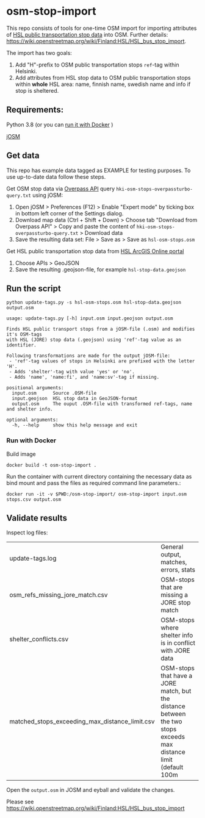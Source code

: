 ﻿# osm-stop-import

This repo consists of tools for one-time OSM import for importing attributes of [HSL public transportation stop data](https://public-transport-hslhrt.opendata.arcgis.com/datasets/hsln-pys%C3%A4kit) into OSM. Further details: https://wiki.openstreetmap.org/wiki/Finland:HSL/HSL_bus_stop_import.

The import has two goals:
1. Add "H"-prefix to OSM public transportation stops `ref`-tag within Helsinki.
2. Add attributes from HSL stop data to OSM public transportation stops within **whole** HSL area: name, finnish name, swedish name and info if stop is sheltered.

## Requirements:

Python 3.8 (or you can [run it with Docker](#Run-with-Docker) )

[jOSM](https://josm.openstreetmap.de/)

## Get data

This repo has example data tagged as EXAMPLE for testing purposes. To use up-to-date data follow these steps.

Get OSM stop data via [Overpass API](https://wiki.openstreetmap.org/wiki/Overpass_API) query `hki-osm-stops-overpassturbo-query.txt` using jOSM:
1. Open jOSM > Preferences (F12) > Enable "Expert mode" by ticking box in bottom left corner of the Settings dialog.
2. Download map data (Ctrl + Shift + Down) > Choose tab "Download from Overpass API" > Copy and paste the content of `hki-osm-stops-overpassturbo-query.txt` > Download data
3. Save the resulting data set: File > Save as > Save as `hsl-osm-stops.osm`

Get HSL public transportation stop data from [HSL ArcGIS Online portal](https://public-transport-hslhrt.opendata.arcgis.com/datasets/hsln-pys%C3%A4kit)
1. Choose APIs > GeoJSON 
2. Save the resulting .geojson-file, for example `hsl-stop-data.geojson`

## Run the script

`python update-tags.py -s hsl-osm-stops.osm hsl-stop-data.geojson output.osm`

```
usage: update-tags.py [-h] input.osm input.geojson output.osm

Finds HSL public transport stops from a jOSM-file (.osm) and modifies it's OSM-tags
with HSL (JORE) stop data (.geojson) using 'ref'-tag value as an identifier.

Following transformations are made for the output jOSM-file:
 - 'ref'-tag values of stops in Helsinki are prefixed with the letter 'H'.
 - Adds 'shelter'-tag with value 'yes' or 'no'.
 - Adds 'name', 'name:fi', and 'name:sv'-tag if missing.

positional arguments:
  input.osm      Source .OSM-file
  input.geojson  HSL stop data in GeoJSON-format
  output.osm     The ouput .OSM-file with transformed ref-tags, name and shelter info.

optional arguments:
  -h, --help     show this help message and exit
```

### Run with Docker

Build image

`docker build -t osm-stop-import .`

Run the container with current directory containing the necessary data as bind mount and pass the files as required command line parameters.:

`docker run -it -v $PWD:/osm-stop-import/ osm-stop-import input.osm stops.csv output.osm`

## Validate results

Inspect log files:

|     |     |
| --- | --- |
| update-tags.log | General output, matches, errors, stats |
| osm_refs_missing_jore_match.csv | OSM-stops that are missing a JORE stop match |
| shelter_conflicts.csv | OSM-stops where shelter info is in conflict with JORE data |
| matched_stops_exceeding_max_distance_limit.csv | OSM-stops that have a JORE match, but the distance between the two stops exceeds max distance limit (default 100m |


Open the `output.osm` in JOSM and eyball and validate the changes.


Please see https://wiki.openstreetmap.org/wiki/Finland:HSL/HSL_bus_stop_import
